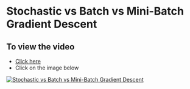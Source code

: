# Stochastic vs Batch vs Mini-Batch Gradient Descent
## To view the video
* [Click here](https://youtu.be/Ne3hjpP7KSI)
* Click on the image below

[![Stochastic vs Batch vs Mini-Batch Gradient Descent](http://img.youtube.com/vi/Ne3hjpP7KSI/0.jpg)](http://www.youtube.com/watch?v=Ne3hjpP7KSI)
